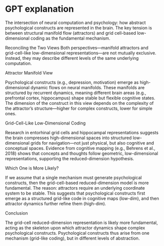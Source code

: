 # GPT explanation
The intersection of neural computation and psychology: how abstract psychological constructs are represented in the brain. The key tension is between structural manifold flow (attractors) and grid cell-based low-dimensional coding as the fundamental mechanism.

Reconciling the Two Views
Both perspectives—manifold attractors and grid-cell-like low-dimensional representations—are not mutually exclusive. Instead, they may describe different levels of the same underlying computation.

Attractor Manifold View

Psychological constructs (e.g., depression, motivation) emerge as high-dimensional dynamic flows on neural manifolds.
These manifolds are structured by recurrent dynamics, meaning different brain areas (e.g., prefrontal cortex, hippocampus) shape stable but flexible cognitive states.
The dimension of the construct in this view depends on the complexity of the attractor’s structure—higher for complex constructs, lower for simple ones.

Grid-Cell-Like Low-Dimensional Coding

Research in entorhinal grid cells and hippocampal representations suggests the brain compresses high-dimensional spaces into structured low-dimensional grids for navigation—not just physical, but also cognitive and conceptual spaces.
Evidence from cognitive mapping (e.g., Behrens et al., 2018) shows that concepts and thoughts follow geometric, low-dimensional representations, supporting the reduced-dimension hypothesis.

Which One is More Likely?

If we assume that a single mechanism must generate psychological constructs, then the grid-cell-based reduced-dimension model is more fundamental.
The reason: attractors require an underlying coordinate system to be stable. This suggests that psychological constructs first emerge as a structured grid-like code in cognitive maps (low-dim), and then attractor dynamics further refine them (high-dim).

Conclusion

The grid-cell reduced-dimension representation is likely more fundamental, acting as the skeleton upon which attractor dynamics shape complex psychological constructs. Psychological constructs thus arise from one mechanism (grid-like coding), but in different levels of abstraction.
